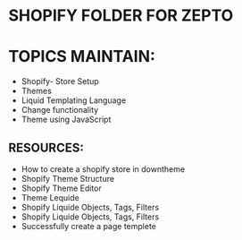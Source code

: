 # SHOPIFY FOLDER FOR ZEPTO

# TOPICS MAINTAIN:

<ul>
<li>Shopify- Store Setup</li>
<li>Themes</li>
<li>Liquid Templating Language</li>
<li>Change functionality</li>
<li>Theme using JavaScript</li>
</ul>

## RESOURCES:
<ul>
<li>How to create a shopify store in downtheme</li>
<li>Shopify Theme Structure</li>
<li>Shopify Theme Editor</li>
<li>Theme Lequide</li>
<li>Shopify Liquide Objects, Tags, Filters</li>
<li>Shopify Liquide Objects, Tags, Filters</li>
<li>Successfully create a page templete</li>
</ul>